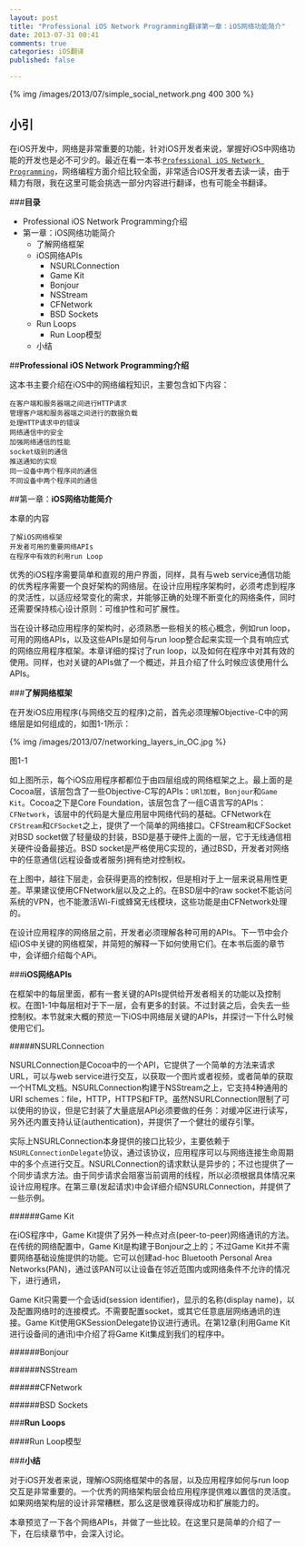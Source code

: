 ```yaml
---
layout: post
title: "Professional iOS Network Programming翻译第一章：iOS网络功能简介"
date: 2013-07-31 00:41
comments: true
categories: iOS翻译
published: false

---
```

{% img /images/2013/07/simple_social_network.png 400 300 %}


## **小引**

在iOS开发中，网络是非常重要的功能，针对iOS开发者来说，掌握好iOS中网络功能的开发也是必不可少的。最近在看一本书:[`Professional iOS Network Programming`](http://www.amazon.com/Professional-iOS-Network-Programming-Connecting/dp/1118362403)，网络编程方面介绍比较全面，非常适合iOS开发者去读一读，由于精力有限，我在这里可能会挑选一部分内容进行翻译，也有可能全书翻译。

<!--more-->

###**目录**
* Professional iOS Network Programming介绍
* 第一章：iOS网络功能简介
	* 了解网络框架
	* iOS网络APIs
		* NSURLConnection
		* Game Kit
		* Bonjour
		* NSStream
		* CFNetwork
		* BSD Sockets
	* Run Loops
		* Run Loop模型
	* 小结


##**Professional iOS Network Programming介绍**

这本书主要介绍在iOS中的网络编程知识，主要包含如下内容：

	在客户端和服务器端之间进行HTTP请求
	管理客户端和服务器端之间进行的数据负载
	处理HTTP请求中的错误
	网络通信中的安全
	加强网络通信的性能
	socket级别的通信
	推送通知的实现
	同一设备中两个程序间的通信
	不同设备中两个程序间的通信

##第一章：**iOS网络功能简介**

本章的内容

	了解iOS网络框架
	开发者可用的重要网络APIs
	在程序中有效的利用run Loop

优秀的iOS程序需要简单和直观的用户界面，同样，具有与web service通信功能的优秀程序需要一个良好架构的网络层。在设计应用程序架构时，必须考虑到程序的灵活性，以适应经常变化的需求，并能够正确的处理不断变化的网络条件，同时还需要保持核心设计原则：可维护性和可扩展性。

当在设计移动应用程序的架构时，必须熟悉一些相关的核心概念，例如run loop，可用的网络APIs，以及这些APIs是如何与run loop整合起来实现一个具有响应式的网络应用程序框架。本章详细的探讨了run loop，以及如何在程序中对其有效的使用。同样，也对关键的APIs做了一个概述，并且介绍了什么时候应该使用什么APIs。

###**了解网络框架**

在开发iOS应用程序(与网络交互的程序)之前，首先必须理解Objective-C中的网络层是如何组成的，如图1-1所示：

{% img /images/2013/07/networking_layers_in_OC.jpg %}

图1-1

如上图所示，每个iOS应用程序都都位于由四层组成的网络框架之上。最上面的是Cocoa层，该层包含了一些Objective-C写的APIs：`URl加载`，`Bonjour`和`Game Kit`。Cocoa之下是Core Foundation，该层包含了一组C语言写的APIs：`CFNetwork`，该层中的代码是大量应用层中网络代码的基础。CFNetwork在`CFStream`和`CFSocket`之上，提供了一个简单的网络接口。CFStream和CFSocket对BSD socket做了轻量级的封装，BSD是基于硬件上面的一层，它于无线通信相关硬件设备最接近。BSD socket是严格使用C实现的，通过BSD，开发者对网络中的任意通信(远程设备或者服务)拥有绝对控制权。

在上图中，越往下层走，会获得更高的控制权，但是相对于上一层来说易用性更差。苹果建议使用CFNetwork层以及之上的。在BSD层中的raw socket不能访问系统的VPN，也不能激活Wi-Fi或蜂窝无线模块，这些功能是由CFNetwork处理的。

在设计应用程序的网络层之前，开发者必须理解各种可用的APIs。下一节中会介绍iOS中关键的网络框架，并简短的解释一下如何使用它们。在本书后面的章节中，会详细介绍每个APi。


###**iOS网络APIs**

在框架中的每层里面，都有一套关键的APIs提供给开发者相关的功能以及控制权。在图1-1中每层相对于下一层，会有更多的封装。不过封装之后，会失去一些控制权。本节就来大概的预览一下iOS中网络层关键的APIs，并探讨一下什么时候使用它们。

#####NSURLConnection

NSURLConnection是Cocoa中的一个API，它提供了一个简单的方法来请求URL，可以与web service进行交互，以获取一个图片或者视频，或者简单的获取一个HTML文档。NSURLConnection构建于NSStream之上，它支持4种通用的URI schemes：file，HTTP，HTTPS和FTP。虽然NSURLConnection限制了可以使用的协议，但是它封装了大量底层API必须要做的任务：对缓冲区进行读写，另外还内置支持认证(authentication)，并提供了一个健壮的缓存引擎。

实际上NSURLConnection本身提供的接口比较少，主要依赖于`NSURLConnectionDelegate`协议，通过该协议，应用程序可以与网络连接生命周期中的多个点进行交互。NSURLConnection的请求默认是异步的；不过也提供了一个同步请求方法。由于同步请求会阻塞当前调用的线程，所以必须根据具体情况来设计应用程序。在第三章(发起请求)中会详细介绍NSURLConnection，并提供了一些示例。

######Game Kit

在iOS程序中，Game Kit提供了另外一种点对点(peer-to-peer)网络通讯的方法。在传统的网络配置中，Game Kit是构建于Bonjour之上的；不过Game Kit并不需要网络基础设施提供的功能。它可以创建ad-hoc Bluetooth Personal Area Networks(PAN)，通过该PAN可以让设备在邻近范围内或网络条件不允许的情况下，进行通讯，

Game Kit只需要一个会话id(session identifier)，显示的名称(display name)，以及配置网络时的连接模式。不需要配置socket，或其它任意底层网络通讯的连接。Game Kit使用GKSessionDelegate协议进行通讯。在第12章(利用Game Kit进行设备间的通讯)中介绍了将Game Kit集成到我们的程序中。

######Bonjour

######NSStream

######CFNetwork

######BSD Sockets

###**Run Loops**


####Run Loop模型


###**小结**

对于iOS开发者来说，理解iOS网络框架中的各层，以及应用程序如何与run loop交互是非常重要的。一个优秀的网络架构层会给应用程序提供难以置信的灵活度。如果网络架构层的设计非常糟糕，那么这是很难获得成功和扩展能力的。

本章预览了一下各个网络APIs，并做了一些比较。在这里只是简单的介绍了一下，在后续章节中，会深入讨论。

